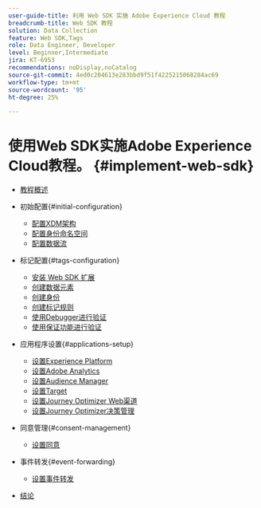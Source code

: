 ```yaml
---
user-guide-title: 利用 Web SDK 实施 Adobe Experience Cloud 教程
breadcrumb-title: Web SDK 教程
solution: Data Collection
feature: Web SDK,Tags
role: Data Engineer, Developer
level: Beginner,Intermediate
jira: KT-6953
recommendations: noDisplay,noCatalog
source-git-commit: 4ed0c204613e283bbd9f51f4225215068284ac69
workflow-type: tm+mt
source-wordcount: '95'
ht-degree: 25%

---
```



# 使用Web SDK实施Adobe Experience Cloud教程。 {#implement-web-sdk}

+ [教程概述](overview.md)
+ 初始配置{#initial-configuration}
   + [配置XDM架构](configure-schemas.md)
   + [配置身份命名空间](configure-identities.md)
   + [配置数据流](configure-datastream.md)

+ 标记配置{#tags-configuration}
   + [安装 Web SDK 扩展](install-web-sdk.md)
   + [创建数据元素](create-data-elements.md)
   + [创建身份](create-identities.md)
   + [创建标记规则](create-tag-rule.md)
   + [使用Debugger进行验证](validate-with-debugger.md)
   + [使用保证功能进行验证](validate-with-assurance.md)

+ 应用程序设置{#applications-setup}
   + [设置Experience Platform](setup-experience-platform.md)
   + [设置Adobe Analytics](setup-analytics.md)
   + [设置Audience Manager](setup-audience-manager.md)
   + [设置Target](setup-target.md)
   + [设置Journey Optimizer Web渠道](setup-web-channel.md)
   + [设置Journey Optimizer决策管理](setup-decision-management.md)

+ 同意管理{#consent-management}
   + [设置同意](setup-consent.md)

+ 事件转发{#event-forwarding}
   + [设置事件转发](setup-event-forwarding.md)

+ [结论](conclusion.md)

